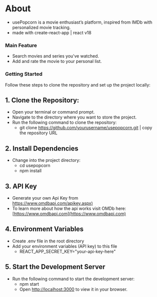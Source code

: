 # About

- usePopcorn is a movie enthusiast’s platform, inspired from IMDb with personalized movie tracking. 
- made with create-react-app | react v18

### Main Feature
* Search movies and series you've watched.
* Add and rate the movie to your personal list.

### Getting Started
Follow these steps to clone the repository and set up the project locally:

## 1. Clone the Repository:
* Open your terminal or command prompt.
* Navigate to the directory where you want to store the project.
* Run the following command to clone the repository:
  - git clone https://github.com/yourusername/usepopcorn.git | copy the repository URL
    
## 2. Install Dependencies
* Change into the project directory:
  - cd usepopcorn
  - npm install
    
## 3. API Key
* Generate your own Api Key from [https://www.omdbapi.com/apikey.aspx)](https://www.omdbapi.com/apikey.aspx)
* To learn more about how the api works visit OMDb here: [https://www.omdbapi.com](https://www.omdbapi.com)
  
## 4. Environment Variables
* Create .env file in the root directory
* Add your environment variables (API key) to this file
  - REACT_APP_SECRET_KEY="your-api-key-here"
    
## 5. Start the Development Server
* Run the following command to start the development server:
  - npm start
  - Open [http://localhost:3000](http://localhost:3000) to view it in your browser.
